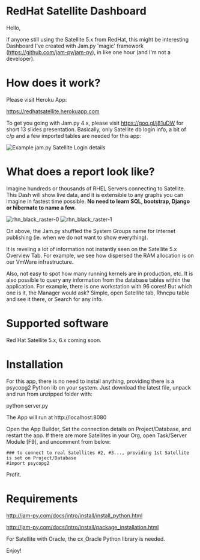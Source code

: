 # RedHat Satellite Dashboard

Hello,

if anyone still using the Satellite 5.x from RedHat, this might be interesting Dashboard I've created with Jam.py 'magic' framework (https://github.com/jam-py/jam-py), in like one hour (and I'm not a developer).

How does it work?
=================

Please visit Heroku App:

https://redhatsatellite.herokuapp.com

To get you going with Jam.py 4.x, please visit https://goo.gl/j81uDW for short 13 slides presentation. Basically, only Satellite db login info, a bit of c/p and a few imported tables are needed for this app:

![Example jam.py Satellite Login details](https://user-images.githubusercontent.com/9026100/31700470-2f225d8a-b3fc-11e7-8085-285e51164a88.png  "Example jam.py Satellite Login details")

What does a report look like?
=============================

Imagine hundreds or thousands of RHEL Servers connecting to Satellite. This Dash will show live data, and it is extensible to any graphs you can imagine in fastest time possible. **No need to learn SQL, bootstrap, Django or hibernate to name a few.**


![rhn_black_raster-0](https://user-images.githubusercontent.com/9026100/35200887-76c7f3b2-ff50-11e7-8cd0-a536d1a971b7.png)
![rhn_black_raster-1](https://user-images.githubusercontent.com/9026100/35200888-7ae84ffa-ff50-11e7-9527-c1f1432954c2.png)

On above, the Jam.py shuffled the System Groups name for Internet publishing (ie. when we do not want to show everything).


It is reveling a lot of information not instantly seen on the Satellite 5.x Overview Tab. For example, we see how dispersed the RAM allocation is on our VmWare infrastructure.

Also, not easy to spot how many running kernels are in production, etc. It is also possible to query any information from the database tables within the application. For example, there is one workstation with 96 cores! But which one is it, the Manager would ask? Simple, open Satellite tab, Rhncpu table and see it there, or Search for any info.

Supported software
==================

Red Hat Satellite 5.x, 6.x coming soon.

Installation
============

For this app, there is no need to install anything, providing there is a psycopg2 Python lib on your system. 
Just download the latest file, unpack and run from unzipped folder with:

python server.py

The App will run at http://localhost:8080

Open the App Builder, Set the connection details on Project/Database, and restart the app. If there are more Satellites in your Org, open Task/Server Module [F9], and uncomment from below:
```
### to connect to real Satellites #2, #3..., providing 1st Satellite is set on Project/Database
#import psycopg2 
```
Profit.


Requirements
============

http://jam-py.com/docs/intro/install/install_python.html

http://jam-py.com/docs/intro/install/package_installation.html

For Satellite with Oracle, the cx_Oracle Python library is needed. 

Enjoy!
